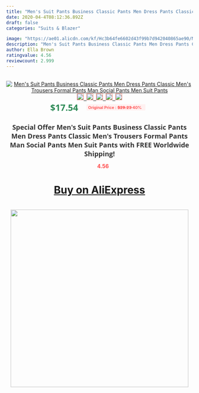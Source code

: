 ```yaml
---
title: "Men's Suit Pants Business Classic Pants Men Dress Pants Classic Men's Trousers Formal Pants Man Social Pants Men Suit Pants"
date: 2020-04-4T08:12:36.892Z
draft: false
categories: "Suits & Blazer"

image: "https://ae01.alicdn.com/kf/Hc3b64fe6602d43f99b7d942040865ae90/Men-s-Suit-Pants-Business-Classic-Pants-Men-Dress-Pants-Classic-Men-s-Trousers-Formal-Pants.jpg"
description: "Men's Suit Pants Business Classic Pants Men Dress Pants Classic Men's Trousers Formal Pants Man Social Pants Men Suit Pants"
author: Ella Brown
ratingvalue: 4.56
reviewcount: 2.999
---
```

<br>
<div style="text-align: center;">
<a href="https://s.click.aliexpress.com/e/_ATrEdR" target="_blank" rel="nofollow noopener noreferrer"><img alt="Men's Suit Pants Business Classic Pants Men Dress Pants Classic Men's Trousers Formal Pants Man Social Pants Men Suit Pants" class="magnifier-image" src="https://ae01.alicdn.com/kf/Hc3b64fe6602d43f99b7d942040865ae90/Men-s-Suit-Pants-Business-Classic-Pants-Men-Dress-Pants-Classic-Men-s-Trousers-Formal-Pants.jpg_640x640.jpg">
<br>
<img style="border:1px solid salmon" src="https://ae01.alicdn.com/kf/Hc3b64fe6602d43f99b7d942040865ae90/Men-s-Suit-Pants-Business-Classic-Pants-Men-Dress-Pants-Classic-Men-s-Trousers-Formal-Pants.jpg_120x120.jpg">&nbsp;&nbsp;<img style="border:1px solid salmon" src="https://ae01.alicdn.com/kf/H29daf3dc206345ab821cf4ccb603cef0h/Men-s-Suit-Pants-Business-Classic-Pants-Men-Dress-Pants-Classic-Men-s-Trousers-Formal-Pants.jpg_120x120.jpg">&nbsp;&nbsp;<img style="border:1px solid salmon" src="https://ae01.alicdn.com/kf/H95bd4308474b4d3fb0fe8480facfcc80M/Men-s-Suit-Pants-Business-Classic-Pants-Men-Dress-Pants-Classic-Men-s-Trousers-Formal-Pants.jpg_120x120.jpg">&nbsp;&nbsp;<img style="border:1px solid salmon" src="https://ae01.alicdn.com/kf/H41f5cd2eeaa24bdc923920fece396a20b/Men-s-Suit-Pants-Business-Classic-Pants-Men-Dress-Pants-Classic-Men-s-Trousers-Formal-Pants.jpg_120x120.jpg">&nbsp;&nbsp;<img style="border:1px solid salmon" src="https://ae01.alicdn.com/kf/Hb06285a9488b4b34bb0429f08a5225c76/Men-s-Suit-Pants-Business-Classic-Pants-Men-Dress-Pants-Classic-Men-s-Trousers-Formal-Pants.jpg_120x120.jpg"></a></div><br0>
<div style="text-align: center;"><span style="background-color: white; border: 0px; box-sizing: border-box; color: seagreen; display: inline-block; font-family: &quot;open sans&quot; , &quot;arial&quot; , &quot;helvetica&quot; , sans-serif , &quot;heiti&quot;; font-size: 24px; font-stretch: inherit; font-weight: 700; line-height: inherit; margin: 0px 10px 0px 0px; padding: 0px; vertical-align: middle;">$17.54 </span>
<span style="background: rgb(255 , 241 , 241); border-radius: 3px; border: 0px; box-sizing: border-box; color: #ff4747; display: inline-block; font-family: inherit; font-size: 12px; font-stretch: inherit; font-style: inherit; font-variant: inherit; font-weight: 600; line-height: inherit; margin: 0px; padding: 2px 5px; transform: scale(0.9); vertical-align: middle;">Original Price : <b style="text-decoration: line-through;">$29.23 </b> 40%&nbsp;&nbsp;</span></div>
<h1 style="color: #333333; display: inline-block; font-family: &quot;open sans&quot; , &quot;arial&quot; , &quot;helvetica&quot; , sans-serif , &quot;heiti&quot;; font-size: 18px; font-stretch: inherit; font-weight: 700; text-align: center;">Special Offer Men's Suit Pants Business Classic Pants Men Dress Pants Classic Men's Trousers Formal Pants Man Social Pants Men Suit Pants with FREE Worldwide Shipping!</h1>
<div style="color: #ff4747; text-align: center;">
<img src="https://4.bp.blogspot.com/-M0ZcTcb-5uY/XleCXlxnR4I/AAAAAAAAAEc/OrjgMkXV1oMQFaCRZj5HQwOCBcu3w1FegCPcBGAYYCw/s1600/star.png" style="height: 15px;">&nbsp;<b>4.56</b></div>
<div class="button_cont" align="center"><a class="buynow_a" href="https://s.click.aliexpress.com/e/_ATrEdR" target="_blank" rel="nofollow noopener noreferrer"><H1>Buy on AliExpress</H1></a></div><br>
<div class="separator" style="clear: both; text-align: center;">
<img src="https://lh3.googleusercontent.com/-pTy5HemUv9M/XlePHvY0dAI/AAAAAAAAAE4/0nX5iRUoIWY8eMW9Dpxeirr157OZliDIgCLcBGAsYHQ/s1600/badge.gif" width="480">
</div>
